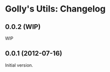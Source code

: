 Golly's Utils: Changelog
========================

## 0.0.2 (WIP)

WIP

## 0.0.1 (2012-07-16)

Initial version.
